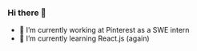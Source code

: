 ### Hi there 👋

<!--
**jerome9189/jerome9189** is a ✨ _special_ ✨ repository because its `README.md` (this file) appears on your GitHub profile.
-->

- 🔭 I’m currently working at Pinterest as a SWE intern
- 🌱 I’m currently learning React.js (again)
<!-- - 🤔 I’m looking for help with uw-schedule-exporter -->

